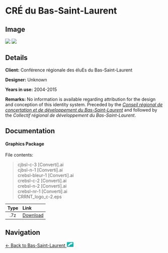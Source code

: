 # CRÉ du Bas-Saint-Laurent

## Image

<img src="https://f001.backblazeb2.com/b2api/v1/b2_download_file_by_id?fileId=4_z28c49eac21252eda5eb50012_f1152c62ea0ae9bc1_d20180106_m071108_c001_v0001090_t0050" class="focus-image">

<img src="https://f001.backblazeb2.com/b2api/v1/b2_download_file_by_id?fileId=4_z28c49eac21252eda5eb50012_f11430403535a11a3_d20180106_m073215_c001_v0001097_t0006" class="focus-image">

## Details

**Client:** Conférence régionale des éluEs du Bas-Saint-Laurent

**Designer:** Unknown

**Years in use:** 2004-2015

**Remarks:** No information is available regarding attribution for the design and conception of this identity system. Preceded by the [*Conseil régional de concertation et de développement du Bas-Saint-Laurent*](CRCD.html) and followed by the *Collectif régional de développement du Bas-Saint-Laurent*.

## Documentation

#### Graphics Package

File contents:
> cjbsl-c-3 [Converti].ai  
> cjbsl-n-1 [Converti].ai  
> crebsl-bleur-1 [Converti].ai  
> crebsl-c-2 [Converti].ai  
> crebsl-n-2 [Converti].ai  
> crebsl-nr-1 [Converti].ai  
> CRRNT_logo_c-2.eps

| Type | Link |
| :---: | :--- |
| .7z | [Download](https://f001.backblazeb2.com/file/nation-branding-now/NA/CA/QC/01/CREBSL-logotype.7z) |

## Navigation

[← Back to Bas-Saint-Laurent <img src="../../../../images/FlagKit/NA/CA/QC/01/01.png" class="flagkit">](../01.html)
